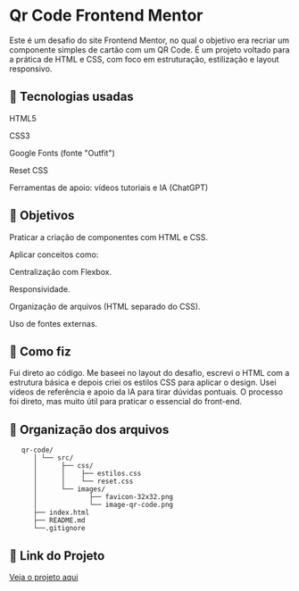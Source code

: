 ﻿# Qr Code Frontend Mentor

Este é um desafio do site Frontend Mentor, no qual o objetivo era recriar um componente simples de cartão com um QR Code. É um projeto voltado para a prática de HTML e CSS, com foco em estruturação, estilização e layout responsivo.

## 🚀 Tecnologias usadas

HTML5

CSS3

Google Fonts (fonte "Outfit")

Reset CSS

Ferramentas de apoio: vídeos tutoriais e IA (ChatGPT)

## 🎯 Objetivos

Praticar a criação de componentes com HTML e CSS.

Aplicar conceitos como:

Centralização com Flexbox.

Responsividade.

Organização de arquivos (HTML separado do CSS).

Uso de fontes externas.

## 🧠 Como fiz

Fui direto ao código. Me baseei no layout do desafio, escrevi o HTML com a estrutura básica e depois criei os estilos CSS para aplicar o design. Usei vídeos de referência e apoio da IA para tirar dúvidas pontuais. O processo foi direto, mas muito útil para praticar o essencial do front-end.

## 📁 Organização dos arquivos

       qr-code/
          │ └── src/
          │      ├── css/
          │      │    ├── estilos.css
          │      │    └── reset.css
          │      └── images/
          │             ├── favicon-32x32.png
          │             └── image-qr-code.png
          ├── index.html
          ├── README.md
          └──.gitignore

## 🔗 Link do Projeto

[Veja o projeto aqui](https://andre363-br765.github.io/qr-code-frontend-mentor/)
